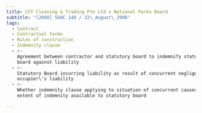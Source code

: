 ```yaml
---
title: CST Cleaning & Trading Pte Ltd v National Parks Board
subtitle: "[2008] SGHC 140 / 22\_August\_2008"
tags:
  - Contract
  - Contractual terms
  - Rules of construction
  - Indemnity clause
  - >-
    Agreement between contractor and statutory board to indemnify statutory
    board against liability
  - >-
    Statutory Board incurring liability as result of concurrent negligence and
    occupier\'s liability
  - >-
    Whether indemnity clause applying to situation of concurrent causes and
    extent of indemnity available to statutory board

---
```


